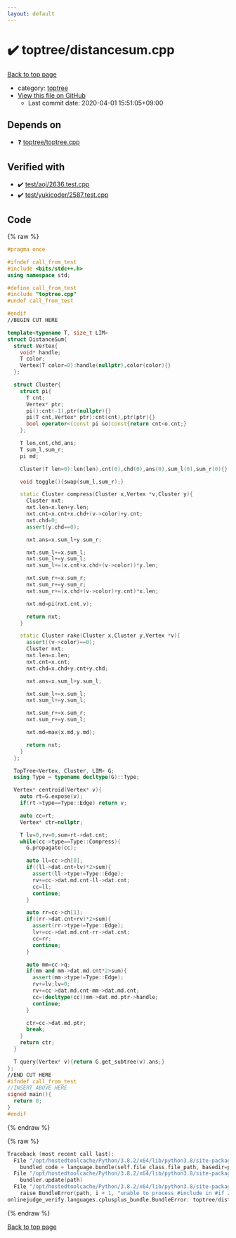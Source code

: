 ```yaml
---
layout: default
---
```


<!-- mathjax config similar to math.stackexchange -->
<script type="text/javascript" async
  src="https://cdnjs.cloudflare.com/ajax/libs/mathjax/2.7.5/MathJax.js?config=TeX-MML-AM_CHTML">
</script>
<script type="text/x-mathjax-config">
  MathJax.Hub.Config({
    TeX: { equationNumbers: { autoNumber: "AMS" }},
    tex2jax: {
      inlineMath: [ ['$','$'] ],
      processEscapes: true
    },
    "HTML-CSS": { matchFontHeight: false },
    displayAlign: "left",
    displayIndent: "2em"
  });
</script>

<script type="text/javascript" src="https://cdnjs.cloudflare.com/ajax/libs/jquery/3.4.1/jquery.min.js"></script>
<script src="https://cdn.jsdelivr.net/npm/jquery-balloon-js@1.1.2/jquery.balloon.min.js" integrity="sha256-ZEYs9VrgAeNuPvs15E39OsyOJaIkXEEt10fzxJ20+2I=" crossorigin="anonymous"></script>
<script type="text/javascript" src="../../assets/js/copy-button.js"></script>
<link rel="stylesheet" href="../../assets/css/copy-button.css" />


# :heavy_check_mark: toptree/distancesum.cpp

<a href="../../index.html">Back to top page</a>

* category: <a href="../../index.html#5c8bf2a6852b9bc7e4261d66e9a6b762">toptree</a>
* <a href="{{ site.github.repository_url }}/blob/master/toptree/distancesum.cpp">View this file on GitHub</a>
    - Last commit date: 2020-04-01 15:51:05+09:00




## Depends on

* :question: <a href="toptree.cpp.html">toptree/toptree.cpp</a>


## Verified with

* :heavy_check_mark: <a href="../../verify/test/aoj/2636.test.cpp.html">test/aoj/2636.test.cpp</a>
* :heavy_check_mark: <a href="../../verify/test/yukicoder/2587.test.cpp.html">test/yukicoder/2587.test.cpp</a>


## Code

<a id="unbundled"></a>
{% raw %}
```cpp
#pragma once

#ifndef call_from_test
#include <bits/stdc++.h>
using namespace std;

#define call_from_test
#include "toptree.cpp"
#undef call_from_test

#endif
//BEGIN CUT HERE

template<typename T, size_t LIM>
struct DistanceSum{
  struct Vertex{
    void* handle;
    T color;
    Vertex(T color=0):handle(nullptr),color(color){}
  };

  struct Cluster{
    struct pi{
      T cnt;
      Vertex* ptr;
      pi():cnt(-1),ptr(nullptr){}
      pi(T cnt,Vertex* ptr):cnt(cnt),ptr(ptr){}
      bool operator<(const pi &o)const{return cnt<o.cnt;}
    };

    T len,cnt,chd,ans;
    T sum_l,sum_r;
    pi md;

    Cluster(T len=0):len(len),cnt(0),chd(0),ans(0),sum_l(0),sum_r(0){}

    void toggle(){swap(sum_l,sum_r);}

    static Cluster compress(Cluster x,Vertex *v,Cluster y){
      Cluster nxt;
      nxt.len=x.len+y.len;
      nxt.cnt=x.cnt+x.chd+(v->color)+y.cnt;
      nxt.chd=0;
      assert(y.chd==0);

      nxt.ans=x.sum_l+y.sum_r;

      nxt.sum_l+=x.sum_l;
      nxt.sum_l+=y.sum_l;
      nxt.sum_l+=(x.cnt+x.chd+(v->color))*y.len;

      nxt.sum_r+=x.sum_r;
      nxt.sum_r+=y.sum_r;
      nxt.sum_r+=(x.chd+(v->color)+y.cnt)*x.len;

      nxt.md=pi(nxt.cnt,v);

      return nxt;
    }

    static Cluster rake(Cluster x,Cluster y,Vertex *v){
      assert((v->color)==0);
      Cluster nxt;
      nxt.len=x.len;
      nxt.cnt=x.cnt;
      nxt.chd=x.chd+y.cnt+y.chd;

      nxt.ans=x.sum_l+y.sum_l;

      nxt.sum_l+=x.sum_l;
      nxt.sum_l+=y.sum_l;

      nxt.sum_r+=x.sum_r;
      nxt.sum_r+=y.sum_l;

      nxt.md=max(x.md,y.md);

      return nxt;
    }
  };

  TopTree<Vertex, Cluster, LIM> G;
  using Type = typename decltype(G)::Type;

  Vertex* centroid(Vertex* v){
    auto rt=G.expose(v);
    if(rt->type==Type::Edge) return v;

    auto cc=rt;
    Vertex* ctr=nullptr;

    T lv=0,rv=0,sum=rt->dat.cnt;
    while(cc->type==Type::Compress){
      G.propagate(cc);

      auto ll=cc->ch[0];
      if((ll->dat.cnt+lv)*2>sum){
        assert(ll->type!=Type::Edge);
        rv+=cc->dat.md.cnt-ll->dat.cnt;
        cc=ll;
        continue;
      }

      auto rr=cc->ch[1];
      if((rr->dat.cnt+rv)*2>sum){
        assert(rr->type!=Type::Edge);
        lv+=cc->dat.md.cnt-rr->dat.cnt;
        cc=rr;
        continue;
      }

      auto mm=cc->q;
      if(mm and mm->dat.md.cnt*2>sum){
        assert(mm->type!=Type::Edge);
        rv+=lv;lv=0;
        rv+=cc->dat.md.cnt-mm->dat.md.cnt;
        cc=(decltype(cc))mm->dat.md.ptr->handle;
        continue;
      }

      ctr=cc->dat.md.ptr;
      break;
    }
    return ctr;
  }

  T query(Vertex* v){return G.get_subtree(v).ans;}
};
//END CUT HERE
#ifndef call_from_test
//INSERT ABOVE HERE
signed main(){
  return 0;
}
#endif

```
{% endraw %}

<a id="bundled"></a>
{% raw %}
```cpp
Traceback (most recent call last):
  File "/opt/hostedtoolcache/Python/3.8.2/x64/lib/python3.8/site-packages/onlinejudge_verify/docs.py", line 340, in write_contents
    bundled_code = language.bundle(self.file_class.file_path, basedir=pathlib.Path.cwd())
  File "/opt/hostedtoolcache/Python/3.8.2/x64/lib/python3.8/site-packages/onlinejudge_verify/languages/cplusplus.py", line 170, in bundle
    bundler.update(path)
  File "/opt/hostedtoolcache/Python/3.8.2/x64/lib/python3.8/site-packages/onlinejudge_verify/languages/cplusplus_bundle.py", line 281, in update
    raise BundleError(path, i + 1, "unable to process #include in #if / #ifdef / #ifndef other than include guards")
onlinejudge_verify.languages.cplusplus_bundle.BundleError: toptree/distancesum.cpp: line 8: unable to process #include in #if / #ifdef / #ifndef other than include guards

```
{% endraw %}

<a href="../../index.html">Back to top page</a>

